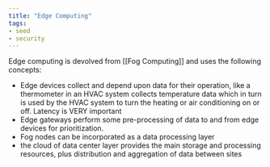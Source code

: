 ```yaml
---
title: "Edge Computing"
tags:
- seed
- security
---
```


Edge computing is devolved from [[Fog Computing]] and uses the following concepts:
- Edge devices collect and depend upon data for their operation, like a thermometer in an HVAC system collects temperature data which in turn is used by the HVAC system to turn the heating or air conditioning on or off.  Latency is VERY important
- Edge gateways perform some pre-processing of data to and from edge devices for prioritization. 
- Fog nodes can be incorporated as a data processing layer
- the cloud of data center layer provides the main storage and processing resources, plus distribution and aggregation of data between sites